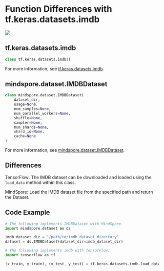 # Function Differences with tf.keras.datasets.imdb

<a href="https://gitee.com/mindspore/docs/blob/r2.0.0-alpha/docs/mindspore/source_en/note/api_mapping/tensorflow_diff/imdb.md" target="_blank"><img src="https://mindspore-website.obs.cn-north-4.myhuaweicloud.com/website-images/master/resource/_static/logo_source_en.png"></a>

## tf.keras.datasets.imdb

```python
class tf.keras.datasets.imdb()
```

For more information, see [tf.keras.datasets.imdb](https://www.tensorflow.org/versions/r1.15/api_docs/python/tf/keras/datasets/imdb).

## mindspore.dataset.IMDBDataset

```python
class mindspore.dataset.IMDBDataset(
    dataset_dir,
    usage=None,
    num_samples=None,
    num_parallel_workers=None,
    shuffle=None,
    sampler=None,
    num_shards=None,
    shard_id=None,
    cache=None
)
```

For more information, see [mindspore.dataset.IMDBDataset](https://mindspore.cn/docs/en/r2.0.0-alpha/api_python/dataset/mindspore.dataset.IMDBDataset.html#mindspore.dataset.IMDBDataset).

## Differences

TensorFlow: The IMDB dataset can be downloaded and loaded using the `load_data` method within this class.

MindSpore: Load the IMDB dataset file from the specified path and return the Dataset.

## Code Example

```python
# The following implements IMDBDataset with MindSpore.
import mindspore.dataset as ds

imdb_dataset_dir = "/path/to/imdb_dataset_directory"
dataset = ds.IMDBDataset(dataset_dir=imdb_dataset_dir)

# The following implements imdb with TensorFlow.
import tensorflow as tf

(x_train, y_train), (x_test, y_test) = tf.keras.datasets.imdb.load_data()
```
